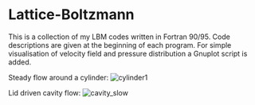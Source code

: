 # Lattice-Boltzmann
This is a collection of my LBM codes written in Fortran 90/95. Code descriptions are given at the beginning of each program. For simple visualisation of velocity field and pressure distribution
a Gnuplot script is added.

Steady flow around a cylinder:
![cylinder1](https://user-images.githubusercontent.com/37169654/79635562-fb8f9500-8171-11ea-947e-354fe18889c4.png)

Lid driven cavity flow:
![cavity_slow](https://user-images.githubusercontent.com/37169654/79743910-bdc37580-8305-11ea-8cca-9be4c1a28b3f.gif)

